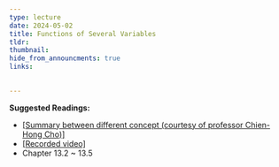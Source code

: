 ```yaml
---
type: lecture
date: 2024-05-02
title: Functions of Several Variables
tldr: 
thumbnail: 
hide_from_announcments: true
links: 

      
---
```

**Suggested Readings:**
- [[Summary between different concept (courtesy of professor Chien-Hong Cho)]](/nsysu-calculus2-2024/static_files/presentations/derivatives.pdf)
- [[Recorded video]](https://youtube.com/playlist?list=PLHNZtBNWQ-86xwAxKJDnc-R2Lj5I9qVHj&si=n78VtTxkR4U745xX)
- Chapter 13.2 ~ 13.5
